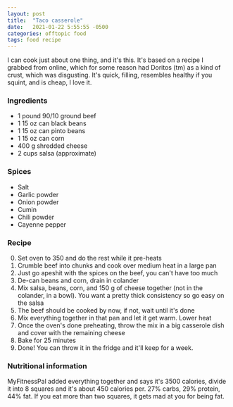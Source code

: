 ```yaml
---
layout: post
title:  "Taco casserole"
date:   2021-01-22 5:55:55 -0500
categories: offtopic food
tags: food recipe
---
```

I can cook just about one thing, and it's this.  It's based on a recipe I grabbed from online, which for some reason had Doritos (tm) as a kind of crust, which was disgusting.  It's quick, filling, resembles healthy if you squint, and is cheap, I love it.

### Ingredients
* 1 pound 90/10 ground beef
* 1 15 oz can black beans
* 1 15 oz can pinto beans
* 1 15 oz can corn
* 400 g shredded cheese
* 2 cups salsa (approximate)

### Spices
* Salt
* Garlic powder
* Onion powder
* Cumin
* Chili powder
* Cayenne pepper

### Recipe
0. Set oven to 350 and do the rest while it pre-heats
1. Crumble beef into chunks and cook over medium heat in a large pan
2. Just go apeshit with the spices on the beef, you can't have too much
3. De-can beans and corn, drain in colander
4. Mix salsa, beans, corn, and 150 g of cheese together (not in the colander, in a bowl).  You want a pretty thick consistency so go easy on the salsa
5. The beef should be cooked by now, if not, wait until it's done
6. Mix everything together in that pan and let it get warm.  Lower heat
7. Once the oven's done preheating, throw the mix in a big casserole dish and cover with the remaining cheese
8. Bake for 25 minutes
9. Done!  You can throw it in the fridge and it'll keep for a week.

### Nutritional information
MyFitnessPal added everything together and says it's 3500 calories, divide it into 8 squares and it's about 450 calories per.  27% carbs, 29% protein, 44% fat.  If you eat more than two squares, it gets mad at you for being fat.